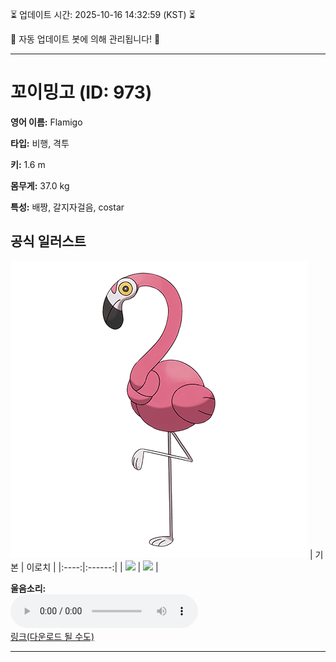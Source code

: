 
⏳ 업데이트 시간: 2025-10-16 14:32:59 (KST) ⏳

🤖 자동 업데이트 봇에 의해 관리됩니다! 🤖

---

# 꼬이밍고 (ID: 973)
**영어 이름:** Flamigo

**타입:** 비행, 격투

**키:** 1.6 m

**몸무게:** 37.0 kg

**특성:** 배짱, 갈지자걸음, costar

## 공식 일러스트
![](https://raw.githubusercontent.com/PokeAPI/sprites/master/sprites/pokemon/other/official-artwork/973.png)
| 기본 | 이로치 |
|:----:|:------:|
| <img src="http://play.pokemonshowdown.com/sprites/ani/flamigo.gif" width="200"> | <img src="http://play.pokemonshowdown.com/sprites/ani-shiny/flamigo.gif" width="200"> |

**울음소리:**<br><audio controls src="https://raw.githubusercontent.com/PokeAPI/cries/main/cries/pokemon/latest/973.ogg"></audio><br> [링크(다운로드 될 수도)](https://raw.githubusercontent.com/PokeAPI/cries/main/cries/pokemon/latest/973.ogg)


---
